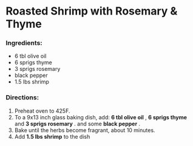 # Roasted Shrimp with Rosemary & Thyme 

### Ingredients: 
* 6 tbl olive oil
* 6 sprigs thyme
* 3 sprigs rosemary
*  black pepper
* 1.5 lbs shrimp

### Directions: 
1. Preheat oven to 425F. 
2. To a 9x13 inch glass baking dish, add: **6 tbl olive oil** , **6 sprigs thyme** and **3 sprigs rosemary** . and some **black pepper** . 
3. Bake until the herbs become fragrant, about 10 minutes. 
4. Add **1.5 lbs shrimp** to the dish 
